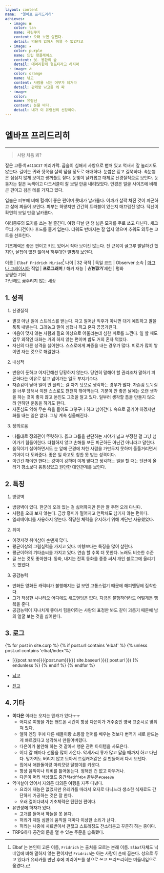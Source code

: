 ```yaml
---
layout: content
name:  "엘바프 프리드리히"
achieves:
  - image: ▣
    color: tan
    name: 자린쿠키
    content: 오래 보면 살찐다.
    detail: 먹을게 없어서 어쩔 수 없었다고
  - image: ★
    color: purple
    name: 드립 핫플레이스
    content: 쉿. 몽환의 숲
    detail: 대머리한테 험프티라고 하지마
  - image: ♬
    color: orange
    name: 낚고
    content: 사람을 낚는 어부가 되거라
    detail: 관캐랑 낚고를 왜 파
  - image:
    color:
    name: 유령선
    content: 눈물 바다.
    detail: 내가 이 유령선의 선장이야.
---
```

# 엘바프 프리드리히
---
>  사람 처음 봐?

짙은 고동색 `#413C37` 머리카락. 곱슬이 심해서 사방으로 뻗쳐 있고 억새서 잘 눌리지도 않는다. 길이는 귀와 뒷목을 살짝 덮을 정도로 애매하다.
눈썹은 짙고 길쭉하다. 속눈썹은 심심치 않게 보이고 쌍꺼풀도 짙다. 눈빛이 날카롭고 대체로 신경질적으로 보인다. 눈동자는 짙은 녹색이고 다크서클이 잘 보일 만큼 내려앉았다. 안경은 얼굴 사이즈에 비해 큰 편이고 검은 테를 가지고 있다.

입술은 피부에 비해 혈색이 좋은 편이며 콧대가 날카롭다. 어깨가 살짝 처진 것이 피곤하고 삶에 찌들어 보인다. 피부는 하얗지만 간간히 트러블이 있는지 매끄럽진 않다. 턱선이 확연히 보일 만큼 날카롭다.

여러종류의 모자를 쓰는 걸 즐긴다. 여행 다닐 땐 챙 넓은 모자를 주로 쓰고 다닌다. 체크무늬 가디건이나 후드를 즐겨 입는다. 더워도 반바지는 잘 입지 않으며 추워도 외투는 코트를 선호한다.

기초체력은 좋은 편이고 키도 있어서 작아 보이진 않는다. 잔 근육이 골고루 발달하긴 했지만, 살집이 많진 않아서 허우대만 멀쩡해 보인다.

이름 | `Elbaf Fridrich Miriad`[^name]
나이 | 32
국적 | 독일
코드 | Observer
소속 | [마그나 그레이시아][magnagraecia]
직업 | **프로그래머** / 해커
재능 | ***신변잡기***
제한 | 평화<br>공평한 기회<br>가난해도 굶주리지 않는 세상

## 1. 성격

1. 신경질적
  - 별것 아닌 일에 스트레스를 받는다. 자고 일어난 직후가 아니면 대게 예민하고 말을 툭툭 내뱉는다. 그래놓고 말이 심했나 하고 혼자 끙끙거린다.
  - 마음이 맞지 않는 사람과 필요 이상으로 어울리는데 심한 피로를 느낀다. 일 할 때도 업무 외적인 대화는 거의 하지 않는 편이며 밥도 거의 혼자 먹었다.
  - 자신의 다른 성격을 싫어한다. 스스로에게 짜증을 내는 경우가 많다. 피로가 많이 쌓이면 자는 것으로 해결한다.

2. 내성적
  - 반응이 둔하고 어지간해선 당황하지 않는다. 당연히 말해야 할 권리조차 말하기 피곤하다는 이유로 참고 넘어가는 일도 부지기수다.
  - 자존감이 낮아 일이 안 풀리는 걸 자기 탓으로 생각하는 경우가 많다. 자존감 도둑질을 너무 당해서 이젠 스스로도 천천히 깎아먹는다. 기분이 안 좋은 날에는 오랜 생각을 하는 것이 좋지 않고 본인도 그것을 알고 있다. 일부러 생각할 틈을 만들지 않으려 안하던 운동을 하기도 한다.
  - 자존심도 약해 무슨 욕을 들어도 그렇구나 하고 넘어간다. 속으로 곪기야 하겠지만 화를 내는 일은 없다. 그냥 계속 침울해진다.

3. 정의로움
  - 나름대로 정의관이 뚜렷하다. 옳고 그름을 판단하는 시야가 넓고 부정한 걸 그냥 넘어가기 힘들어한다. 타협하지 않고 손해를 보든 피곤하든 아닌건 아니라고 말한다.
  - 움직이기 싫어하면서도 눈 앞에 곤경에 처한 사람을 가만두지 못하며 툴툴거리면서 기어이 다 도와준다. 좋은 일 하고도 칭찬 못 받는 성격이다.
  - 이런건 해야만 한다는 강박이 강하며 이게 맞다고 생각하는 일을 할 때는 텐션이 올라가 평소보다 융통성있고 원만한 대인관계를 보인다.

## 2. 특징

1. 방랑벽
  - 방랑벽이 있다. 한군데 오래 있는 걸 싫어하지만 돈만 잘 주면 오래 다닌다.
  - 사람을 오래 보지 않는다. 금방 흥미가 떨어지고 연락처도 남기지 않는 편이다.
  - 엘레베이터를 사용하지 않는다. 적당한 체력을 유지하기 위해 계단만 사용했었다.

2. 취미
  - 이것저것 취미삼아 손댄게 많다.
  - 평균이상의 그림실력을 가지고 있다. 미형보다는 특징을 많이 살린다.
  - 평균이하의 기타솜씨를 가지고 있다. 연습 할 수록 더 못한다. 노래도 비슷한 수준
  - 글 쓰는 것도 좋아한다. 동화, 내지는 잔혹 동화를 종종 써서 개인 블로그에 올리기도 했었다.

3. 공감능력
  - 만화든 영화든 캐릭터가 불행해지는 걸 보면 고통스럽기 때문에 해피엔딩에 집착한다.
  - 그가 작성한 시나리오 어디에도 새드엔딩은 없다. 지금은 불행하더라도 어떻게든 행복을 준다.
  - 공감능력이 지나치게 좋아서 힘들어하는 사람의 표정만 봐도 같이 괴롭기 때문에 남의 얼굴 보는 것을 싫어한다.

## 3. 로그

{% for post in site.corp %}
{% if post.url contains 'elbaf' %}
{% unless post.url contains 'elbaf/index'%}
- [{{post.name}}{{post.num}}]({{ site.baseurl }}{{ post.url }})
{% endunless %}
{% endif %}
{% endfor %}
- [낚고][gldthrdktwl]

- [진고][memoirs]

## 4. 기타
- **이다은** 이라는 오지는 앤캐가 있다ㅜㅜ
  + 어디로 여행을 가든 핸드폰 시간이 항상 다은이가 거주중인 영국 표준시로 맞춰져 있다.
  + 앨하 엔딩 후에 다른 애들이랑 소통할 언어를 배우는 것보다 번역기 새로 만드는게 빠르겠다고 생각해서 만들어버렸다.
  + 다은이가 불안해 하는 것 같아서 행운 관련 아이템을 사모은다.
  + 어디 갈 때마다 선물을 많이 사온다. 악세사리 류가 많고 닳을 때까지 하고 다닌다. 망가져도 버리지 않고 모아서 드림캐쳐같은 걸 만들어서 다시 보낸다.
  + 집에서 애완돌이랑 마리모랑 달팽이를 키운다.
  + 항상 음악이나 티비를 틀어놓는다. 정해진 건 없고 아무거나.
  + 다은이 머리 색상코드 중간색`#dff4b4` 끝부분`#ceee8e`
- 역마살이 있어서 자의든 타의든 여행을 자주 다녔다.
  + 요리에 재능은 없었지만 유레카를 따라서 오지로 다니느라 생소한 식재료도 간단하게 가공하는 것은 잘 한다.
  + 오래 걸어다녀서 기초체력은 탄탄한 편이다.
- 유연성에 하자가 있다.
  + 고개를 들어서 하늘을 못 본다.
  + 허리가 제일 심한데 움직일 때마다 이상한 소리가 난다.
  + 허리는 나중에 치료받아서 괜찮고 스트레칭도 잔소리듣고 꾸준히 하는 중이다.
- TRPG하다 공간의 문을 열 수 있는 주문을 습득했다.

[^name]: Elbaf 는 본인이 고른 이름, `Fridrich` 는 출처를 모르는 본래 이름. `Elbaf`자체도 닉네임에 비해 말하지 않는 편이지만 `Fridrich`는 아는 사람이 손에 꼽는다. 성으로 두고 있다가 유레카를 만난 후에 미리어드를 성으로 쓰고 프리드리히는 미들네임으로 옮겼다.

[유레카]: ../eureka/index.html
[우르르]: ../ururu/index.html
[이오]: ../io/index.html
[룰]: ../rule/index.html
[판도라]: ../pandora/index.html
[이데아]: ../idea/index.html
[memoirs]: ./memoirs/index.html
[gldthrdktwl]: ./gldthrdktwl/index.html
[magnagraecia]: ../../influence/magnagraecia/index.html
[halfvillain]: ../../influence/magnagraecia/index.html
[blasfemy]: ../../influence/blasfemy/index.html

